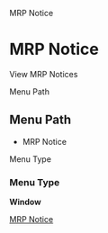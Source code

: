 
MRP Notice
# MRP Notice


View MRP Notices

Menu Path
## Menu Path



- MRP Notice

Menu Type
### Menu Type

**Window**


[MRP Notice](../../functional-guide/window/window-mrp-notice.md)